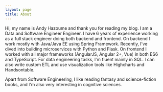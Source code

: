 ```yaml
---
layout: page
title: About
---
```



Hi, my name is Andy Hazoume and thank you for reading my blog.
I am a  Data and Software Engineer Engineer. I have 6 years of experience working as a full stack engineer doing both backend and frontend. On backend I work mostly with Java/Java EE using Spring Framework. Recently, I've dived into building microservices with Python and Flask. On frontend I worked with all major frameworks (AngularJS, Angular 2+, Vue) in both ES6 and TypeScript. For data engineering tasks, I'm fluent mainly in SQL. I can also write custom ETL and use visualization tools like Highcharts and Handsontable.

Apart from Software Engineering, I like reading fantasy and science-fiction books, and I'm also very interesting in cognitive sciences.
